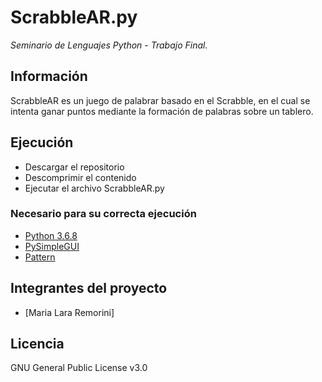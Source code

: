 # ScrabbleAR.py
_Seminario de Lenguajes Python - Trabajo Final._

## Información
ScrabbleAR es un juego de palabrar basado en el Scrabble, en el cual se intenta ganar puntos mediante la formación de palabras sobre un tablero.

## Ejecución
  * Descargar el repositorio
  * Descomprimir el contenido
  * Ejecutar el archivo ScrabbleAR.py

### Necesario para su correcta ejecución
 * [Python 3.6.8](https://www.python.org/downloads/release/python-368/)
 * [PySimpleGUI](https://github.com/PySimpleGUI/PySimpleGUI/) 
 * [Pattern](https://github.com/clips/pattern/)

## Integrantes del proyecto 
  * [Maria Lara Remorini]
  
## Licencia
  GNU General Public License v3.0

